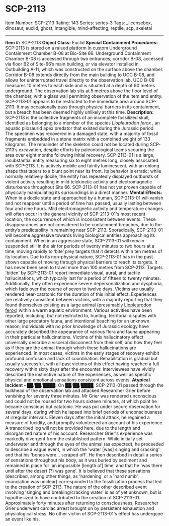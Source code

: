# SCP-2113
Item Number: SCP-2113
Rating: 143
Series: series-3
Tags: _licensebox, dinosaur, euclid, ghost, intangible, mind-affecting, reptile, scp, skeletal

---

**Item #:** SCP-2113
**Object Class:** Euclid
**Special Containment Procedures:** SCP-2113 is stored on a raised platform in custom Underground Containment Chamber B-08 at Bio-Site 66. Underground Containment Chamber B-08 is accessed through two entrances; corridor B-08, accessed via floor B2 of Site-66’s main building, or via elevator installed in Outbuilding A-11, which was constructed on the surface above the chamber. Corridor B-08 extends directly from the main building to UCC B-08, and allows for uninterrupted travel directly to the observation lab.
UCC B-08 measures 10 metres to each side and is situated at a depth of 90 metres underground. The observation lab sits at 5 metres above the floor level of the chamber, with a glass wall permitting observation of the item and entity.
SCP-2113-01 appears to be restricted to the immediate area around SCP-2113. It may occasionally pass through physical barriers in its containment, but a breach has been deemed highly unlikely at this time.
**Description:** SCP-2113 is the collective fragments of an incomplete fossilized skull, identified as belonging to a member of the species _Liopleurodon ferox_ , an aquatic pliosaurid apex predator that existed during the Jurassic period. The specimen was recovered in a damaged state, with a majority of fossil fragments embedded in a stone matrix with a combined weight of 133 kilograms. The remainder of the skeleton could not be located during SCP-2113’s excavation, despite efforts by paleontological teams scouring the area over eight months following initial recovery.
SCP-2113-01 is a large, insubstantial entity measuring six to eight metres long, closely associated with SCP-2113. It is actively mobile and faintly luminescent, with an oblong shape that tapers to a blunt point near its front. Its behavior is erratic; while normally relatively docile, the entity has repeatedly displayed outbursts of violent activity resulting in mild telekinetic activity and electromagnetic disturbance throughout Site 66. SCP-2113-01 has not yet proven capable of physically manipulating its surroundings in a direct manner.
**Mental Effects:** When in a docile state and approached by a human, SCP-2113-01 will vanish and not reappear until a period of time has passed, usually lasting between four and nine hours. Mild electromagnetic activity and temperature changes will often occur in the general vicinity of SCP-2113-01's most recent location, the occurrence of which is inconsistent between events. These disappearances are not considered to be containment breaches, due to the entity’s predictability in remaining near SCP-2113.
Sporadically, SCP-2113-01 will become aggressive towards living biological entities approaching its containment. When in an aggressive state, SCP-2113-01 will remain suspended still in the air for periods of twenty minutes to two hours at a time, moving rapidly to ‘bite’ prey targets that it detects within ten metres of its location. Due to its non-physical nature, SCP-2113-01 has in the past shown capable of moving through physical barriers to reach its targets. It has never been seen to travel more than 100 metres from SCP-2113.
Targets 'bitten' by SCP-2113-01 report immediate visual, aural, and tactile hallucinations, which typically last for a period of fifteen to twenty minutes. Additionally, they often experience severe depersonalization and dysphoria, which fade over the course of seven to twelve days. Victims are usually rendered near-catatonic for the duration of this initial effect.
Experiences are relatively consistent between victims, with a majority reporting that they found themselves existing as a large animal (presumably [Liopleurodon ferox](/scp-3637)) within a warm aquatic environment. Various activities have been reported, including, but not restricted to, hunting, territorial disputes with other large predatory fauna, and intentional beaching for an unknown reason; individuals with no prior knowledge of Jurassic ecology have accurately described the appearance of various flora and fauna appearing in their particular hallucinations.
Victims of this hallucinatory effect universally describe a visceral disconnect from their self, and how they feel as if they are the animal through which these hallucinations are experienced. In most cases, victims in the early stages of recovery exhibit profound confusion and lack of coordination. Rehabilitation is gradual but usually successful, with all past victims of this effect having reached a full recovery within sixty days after the encounter. Interviewees have vividly described the instinctive nature of the experiences, as well as specific physical and emotional sensations consistent across events.
**Atypical Incident - ██/██/████:** On ██/██/████, SCP-2113-01 passed through the bulkhead of the observation lab and attacked Researcher Grier before vanishing for seventy three minutes. Mr Grier was rendered unconscious and could not be roused for two hours sixteen minutes, at which point he became conscious but catatonic. He was put under secure observation for several days, during which he lapsed into brief periods of unconsciousness at irregular intervals. Eleven days after the initial attack, he regained a measure of lucidity, and promptly volunteered an account of his experience. A transcribed log will not be provided here, due to the length and disorganized nature of his account.
Researcher Grier's experience was markedly divergent from the established pattern. While initially set underwater and through the eyes of the animal (as expected), he proceeded to describe a vague event, in which the 'water [was] singing and cracking' and that his 'bones were… scraped off'. He then described in detail a series of sensations throughout his body, as it was buried by sediment and remained in place for 'an impossible [length of] time' and that he 'was there until after the desert (?) was gone'. It is believed that these sensations (described, among other things, as 'hardening' or a 'hard numb', enunciation was unclear) corresponded to the fossilization process that led to the creation of SCP-2113. The nature of the other described event involving 'singing and breaking/cracking water' is as of yet unknown, but is hypothesized to have contributed to the creation of SCP-2113-01.
Approximately forty minutes after returning to consciousness, Researcher Grier underwent cardiac arrest brought on by persistent exhaustion and physiological stress. No other victim of SCP-2113-01's effect has undergone an event like his.